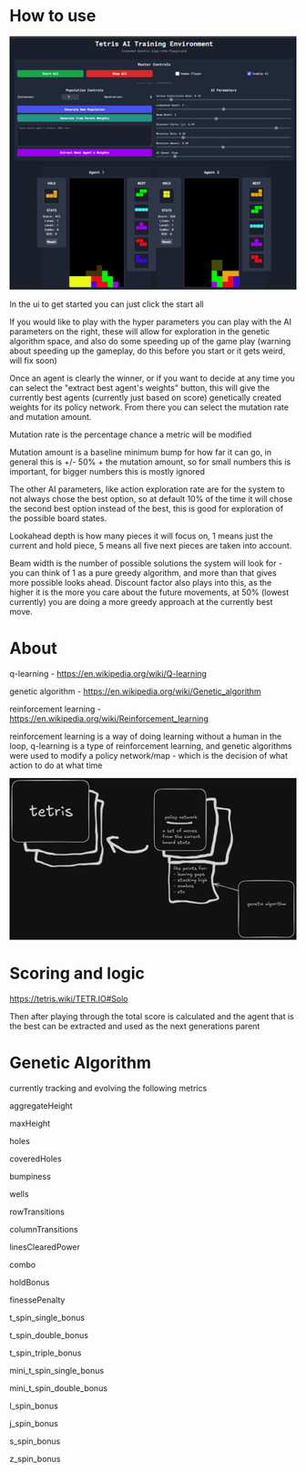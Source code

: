 # How to use
![how to use](pictures/howToUse.png)

In the ui to get started you can just click the start all

If you would like to play with the hyper parameters you can play with the AI parameters on the right, these will allow for exploration in the genetic algorithm space, and also do some speeding up of the game play (warning about speeding up the gameplay, do this before you start or it gets weird, will fix soon)

Once an agent is clearly the winner, or if you want to decide at any time you can select the "extract best agent's weights" button, this will give the currently best agents (currently just based on score) genetically created weights for its policy network. From there you can select the mutation rate and mutation amount.

Mutation rate is the percentage chance a metric will be modified

Mutation amount is a baseline minimum bump for how far it can go, in general this is +/- 50% + the mutation amount, so for small numbers this is important, for bigger numbers this is mostly ignored

The other AI parameters, like action exploration rate are for the system to not always chose the best option, so at default 10% of the time it will chose the second best option instead of the best, this is good for exploration of the possible board states.

Lookahead depth is how many pieces it will focus on, 1 means just the current and hold piece, 5 means all five next pieces are taken into account. 

Beam width is the number of possible solutions the system will look for - you can think of 1 as a pure greedy algorithm, and more than that gives more possible looks ahead. Discount factor also plays into this, as the higher it is the more you care about the future movements, at 50% (lowest currently) you are doing a more greedy approach at the currently best move.

# About 
q-learning - https://en.wikipedia.org/wiki/Q-learning

genetic algorithm - https://en.wikipedia.org/wiki/Genetic_algorithm

reinforcement learning - https://en.wikipedia.org/wiki/Reinforcement_learning

reinforcement learning is a way of doing learning without a human in the loop, q-learning is a type of reinforcement learning, and genetic algorithms were used to modify a policy network/map - which is the decision of what action to do at what time

![layout](pictures/currentLayout.png)

# Scoring and logic

https://tetris.wiki/TETR.IO#Solo

Then after playing through the total score is calculated and the agent that is the best can be extracted and used as the next generations parent

# Genetic Algorithm
currently tracking and evolving the following metrics

aggregateHeight

maxHeight

holes

coveredHoles

bumpiness

wells

rowTransitions

columnTransitions

linesClearedPower

combo

holdBonus

finessePenalty

t_spin_single_bonus

t_spin_double_bonus

t_spin_triple_bonus

mini_t_spin_single_bonus

mini_t_spin_double_bonus

l_spin_bonus

j_spin_bonus

s_spin_bonus

z_spin_bonus